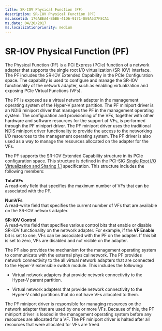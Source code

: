 ```yaml
---
title: SR-IOV Physical Function (PF)
description: SR-IOV Physical Function (PF)
ms.assetid: 176ABEA4-B6BE-41D6-9171-8E9A537F8CA1
ms.date: 04/20/2017
ms.localizationpriority: medium
---
```


# SR-IOV Physical Function (PF)


The Physical Function (PF) is a PCI Express (PCIe) function of a network adapter that supports the single root I/O virtualization (SR-IOV) interface. The PF includes the SR-IOV Extended Capability in the PCIe Configuration space. The capability is used to configure and manage the SR-IOV functionality of the network adapter, such as enabling virtualization and exposing PCIe Virtual Functions (VFs).

The PF is exposed as a virtual network adapter in the management operating system of the Hyper-V parent partition. The PF miniport driver is an NDIS miniport driver that manages the PF in the management operating system. The configuration and provisioning of the VFs, together with other hardware and software resources for the support of VFs, is performed through the PF miniport driver. The PF miniport driver uses the traditional NDIS miniport driver functionality to provide the access to the networking I/O resources to the management operating system. The PF driver is also used as a way to manage the resources allocated on the adapter for the VFs.

The PF supports the SR-IOV Extended Capability structure in its PCIe configuration space. This structure is defined in the PCI-SIG [Single Root I/O Virtualization and Sharing 1.1](http://go.microsoft.com/fwlink/p/?linkid=221742) specification. This structure includes the following members:

<a href="" id="totalvfs"></a>**TotalVFs**  
A read-only field that specifies the maximum number of VFs that can be associated with the PF.

<a href="" id="numvfs"></a>**NumVFs**  
A read-write field that specifies the current number of VFs that are available on the SR-IOV network adapter.

<a href="" id="sr-iov-control"></a>**SR-IOV Control**  
A read-write field that specifies various control bits that enable or disable SR-IOV functionality on the network adapter. For example, if the **VF Enable** bit is set to one, VFs can be associated with the PF on the adapter. If this bit is set to zero, VFs are disabled and not visible on the adapter.

The PF also provides the mechanism for the management operating system to communicate with the external physical network. The PF provides network connectivity to the all virtual network adapters that are connected to the Hyper-V extensible switch module. This includes the following:

-   Virtual network adapters that provide network connectivity to the Hyper-V parent partition.

-   Virtual network adapters that provide network connectivity to the Hyper-V child partitions that do not have VFs allocated to them.

The PF miniport driver is responsible for managing resources on the network adapter that are used by one or more VFs. Because of this, the PF miniport driver is loaded in the management operating system before any resources are allocated for a VF. The PF miniport driver is halted after all resources that were allocated for VFs are freed.

 

 





